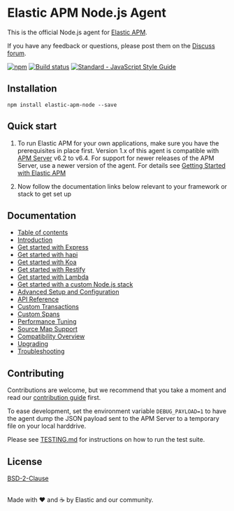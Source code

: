 # Elastic APM Node.js Agent

This is the official Node.js agent for [Elastic APM](https://www.elastic.co/solutions/apm).

If you have any feedback or questions,
please post them on the [Discuss forum](https://discuss.elastic.co/c/apm).

[![npm](https://img.shields.io/npm/v/elastic-apm-node.svg)](https://www.npmjs.com/package/elastic-apm-node)
[![Build status](https://travis-ci.org/elastic/apm-agent-nodejs.svg?branch=1.x)](https://travis-ci.org/elastic/apm-agent-nodejs)
[![Standard - JavaScript Style Guide](https://img.shields.io/badge/code%20style-standard-brightgreen.svg?style=flat)](https://github.com/standard/standard)

## Installation

```
npm install elastic-apm-node --save
```

## Quick start

1. To run Elastic APM for your own applications,
   make sure you have the prerequisites in place first.
   Version 1.x of this agent is compatible with [APM Server](https://github.com/elastic/apm-server) v6.2 to v6.4.
   For support for newer releases of the APM Server,
   use a newer version of the agent.
   For details see [Getting Started with Elastic APM](https://www.elastic.co/guide/en/apm/get-started)

1. Now follow the documentation links below relevant to your framework or stack to get set up

## Documentation

- [Table of contents](https://www.elastic.co/guide/en/apm/agent/nodejs/1.x/index.html)
- [Introduction](https://www.elastic.co/guide/en/apm/agent/nodejs/1.x/intro.html)
- [Get started with Express](https://www.elastic.co/guide/en/apm/agent/nodejs/1.x/express.html)
- [Get started with hapi](https://www.elastic.co/guide/en/apm/agent/nodejs/1.x/hapi.html)
- [Get started with Koa](https://www.elastic.co/guide/en/apm/agent/nodejs/1.x/koa.html)
- [Get started with Restify](https://www.elastic.co/guide/en/apm/agent/nodejs/1.x/restify.html)
- [Get started with Lambda](https://www.elastic.co/guide/en/apm/agent/nodejs/1.x/lambda.html)
- [Get started with a custom Node.js stack](https://www.elastic.co/guide/en/apm/agent/nodejs/1.x/custom-stack.html)
- [Advanced Setup and Configuration](https://www.elastic.co/guide/en/apm/agent/nodejs/1.x/advanced-setup.html)
- [API Reference](https://www.elastic.co/guide/en/apm/agent/nodejs/1.x/api.html)
- [Custom Transactions](https://www.elastic.co/guide/en/apm/agent/nodejs/1.x/custom-transactions.html)
- [Custom Spans](https://www.elastic.co/guide/en/apm/agent/nodejs/1.x/custom-spans.html)
- [Performance Tuning](https://www.elastic.co/guide/en/apm/agent/nodejs/1.x/performance-tuning.html)
- [Source Map Support](https://www.elastic.co/guide/en/apm/agent/nodejs/1.x/source-maps.html)
- [Compatibility Overview](https://www.elastic.co/guide/en/apm/agent/nodejs/1.x/compatibility.html)
- [Upgrading](https://www.elastic.co/guide/en/apm/agent/nodejs/1.x/upgrading.html)
- [Troubleshooting](https://www.elastic.co/guide/en/apm/agent/nodejs/1.x/troubleshooting.html)

## Contributing

Contributions are welcome,
but we recommend that you take a moment and read our [contribution guide](CONTRIBUTING.md) first.

To ease development,
set the environment variable `DEBUG_PAYLOAD=1` to have the agent dump the JSON payload sent to the APM Server to a temporary file on your local harddrive.

Please see [TESTING.md](TESTING.md) for instructions on how to run the test suite.

## License

[BSD-2-Clause](LICENSE)

<br>Made with ♥️ and ☕️ by Elastic and our community.
